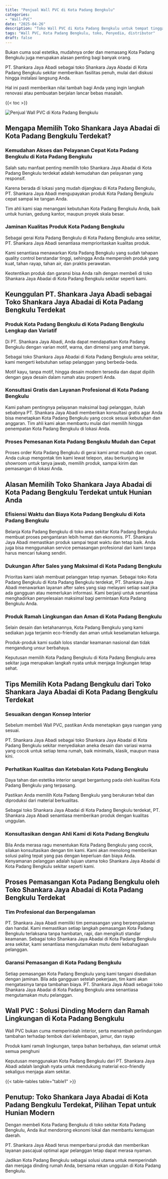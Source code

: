 ```yaml
---
title: "Penjual Wall PVC di Kota Padang Bengkulu"
categories: 
- "Wall-PVC"
date: "2025-04-26"
description: "Toko Wall PVC di Kota Padang Bengkulu untuk tempat tinggal, kantor, serta ritel. Produk terbaik, variasi motif, pilihan warna menarik, beserta servis instalasi ditangani oleh teknisi ahli dan kepastian resmi!|Servis penjualan Wall PVC di Kota Padang Bengkulu bagi keperluan tempat tinggal, perkantoran, maupun gerai, dengan panel unggulan dan pemasangan oleh tim berpengalaman serta jaminan resmi.|Solusi Wall PVC di Kota Padang Bengkulu yang terbukti bagi hunian, office, dan gerai, bersama panel unggulan dan pemasangan ditangani oleh tenaga ahli berpengalaman serta garansi resmi.|Penyediaan Wall PVC di Kota Padang Bengkulu bagi tempat tinggal, kantor, dan ritel, beserta panel unggulan dan instalasi ditangani oleh tim ahli, disertai dengan garansi resmi.}"
tags: "Wall PVC, Kota Padang Bengkulu, toko, Penyedia, distributor"
draft: false
---
```


Bukan cuma soal estetika, mudahnya order dan memasang Kota Padang Bengkulu juga merupakan alasan penting bagi banyak orang.

PT. Shankara Jaya Abadi sebagai toko Shankara Jaya Abadai di Kota Padang Bengkulu sekitar memberikan fasilitas penuh, mulai dari diskusi hingga instalasi langsung Anda.

Hal ini pasti memberikan nilai tambah bagi Anda yang ingin langkah renovasi atau pembuatan berjalan lancar bebas masalah.

{{< toc >}}

![Penjual Wall PVC di Kota Padang Bengkulu](/images/Wall-PVC/Penjual-Wall-PVC-di-Kota-Padang-Bengkulu.png)


## Mengapa Memilih Toko Shankara Jaya Abadai di Kota Padang Bengkulu Terdekat?

### Kemudahan Akses dan Pelayanan Cepat Kota Padang Bengkulu di Kota Padang Bengkulu

Salah satu manfaat penting memilih toko Shankara Jaya Abadai di Kota Padang Bengkulu terdekat adalah kemudahan dan pelayanan yang responsif.

Karena berada di lokasi yang mudah dijangkau di Kota Padang Bengkulu, PT. Shankara Jaya Abadi mengupayakan produk Kota Padang Bengkulu cepat sampai ke tangan Anda.

Tim ahli kami siap menangani kebutuhan Kota Padang Bengkulu Anda, baik untuk hunian, gedung kantor, maupun proyek skala besar.

### Jaminan Kualitas Produk Kota Padang Bengkulu

Sebagai gerai Kota Padang Bengkulu di Kota Padang Bengkulu area sekitar, PT. Shankara Jaya Abadi senantiasa memprioritaskan kualitas produk.

Kami senantiasa menawarkan Kota Padang Bengkulu yang sudah tahapan quality control berstandar tinggi, sehingga Anda memperoleh produk yang kuat, tahan rayap, tahan air, dan praktis perawatan.

Keotentikan produk dan garansi bisa Anda raih dengan membeli di toko Shankara Jaya Abadai di Kota Padang Bengkulu sekitar seperti kami.

## Keunggulan PT. Shankara Jaya Abadi sebagai Toko Shankara Jaya Abadai di Kota Padang Bengkulu Terdekat

### Produk Kota Padang Bengkulu di Kota Padang Bengkulu Lengkap dan Variatif

Di PT. Shankara Jaya Abadi, Anda dapat mendapatkan Kota Padang Bengkulu dengan varian motif, warna, dan dimensi yang amat banyak.

Sebagai toko Shankara Jaya Abadai di Kota Padang Bengkulu area sekitar, kami mengerti kebutuhan setiap pelanggan yang berbeda-beda.

Motif kayu, tanpa motif, hingga desain modern tersedia dan dapat dipilih dengan gaya desain dalam rumah atau properti Anda.

### Konsultasi Gratis dan Layanan Profesional di Kota Padang Bengkulu

Kami paham pentingnya pelayanan maksimal bagi pelanggan, itulah sebabnya PT. Shankara Jaya Abadi memberikan konsultasi gratis agar Anda bisa menetapkan Kota Padang Bengkulu yang cocok sesuai kebutuhan dan anggaran. Tim ahli kami akan membantu mulai dari memilih hingga penempatan Kota Padang Bengkulu di lokasi Anda.

### Proses Pemesanan Kota Padang Bengkulu Mudah dan Cepat

Proses order Kota Padang Bengkulu di gerai kami amat mudah dan cepat. Anda cukup mengontak tim kami lewat telepon, atau berkunjung ke showroom untuk tanya jawab, memilih produk, sampai kirim dan pemasangan di lokasi Anda.

## Alasan Memilih Toko Shankara Jaya Abadai di Kota Padang Bengkulu Terdekat untuk Hunian Anda

### Efisiensi Waktu dan Biaya Kota Padang Bengkulu di Kota Padang Bengkulu

Belanja Kota Padang Bengkulu di toko area sekitar Kota Padang Bengkulu membuat proses pengantaran lebih hemat dan ekonomis. PT. Shankara Jaya Abadi memastikan produk sampai tepat waktu dan tetap baik. Anda juga bisa menggunakan service pemasangan profesional dari kami tanpa harus mencari tukang sendiri.

### Dukungan After Sales yang Maksimal di Kota Padang Bengkulu

Prioritas kami ialah membuat pelanggan tetap nyaman. Sebagai toko Kota Padang Bengkulu di Kota Padang Bengkulu terdekat, PT. Shankara Jaya Abadi menawarkan layanan after sales yang siap melayani setiap saat jika ada gangguan atau memerlukan informasi. Kami berjanji untuk senantiasa menghadirkan penyelesaian maksimal bagi permintaan Kota Padang Bengkulu Anda.

### Produk Ramah Lingkungan dan Aman di Kota Padang Bengkulu

Selain desain dan ketahanannya, Kota Padang Bengkulu yang kami sediakan juga terjamin eco-friendly dan aman untuk keselamatan keluarga.

Produk-produk kami sudah lolos standar keamanan nasional dan tidak mengandung unsur berbahaya.

Keputusan memilih Kota Padang Bengkulu di Kota Padang Bengkulu area sekitar juga merupakan langkah nyata untuk menjaga lingkungan tetap sehat.

## Tips Memilih Kota Padang Bengkulu dari Toko Shankara Jaya Abadai di Kota Padang Bengkulu Terdekat

### Sesuaikan dengan Konsep Interior 

Sebelum membeli Wall PVC, pastikan Anda menetapkan gaya ruangan yang sesuai.

PT. Shankara Jaya Abadi sebagai toko Shankara Jaya Abadai di Kota Padang Bengkulu sekitar menyediakan aneka desain dan variasi warna yang cocok untuk setiap tema rumah, baik minimalis, klasik, maupun masa kini.

### Perhatikan Kualitas dan Ketebalan Kota Padang Bengkulu

Daya tahan dan estetika interior sangat bergantung pada oleh kualitas Kota Padang Bengkulu yang terpasang.

Pastikan Anda memilih Kota Padang Bengkulu yang berukuran tebal dan diproduksi dari material berkualitas.

Sebagai toko Shankara Jaya Abadai di Kota Padang Bengkulu terdekat, PT. Shankara Jaya Abadi senantiasa memberikan produk dengan kualitas unggulan.

### Konsultasikan dengan Ahli Kami di Kota Padang Bengkulu

Bila Anda merasa ragu menentukan Kota Padang Bengkulu yang cocok, silakan konsultasikan dengan tim kami. Kami akan menolong memberikan solusi paling tepat yang pas dengan keperluan dan biaya Anda. Kenyamanan pelanggan adalah tujuan utama toko Shankara Jaya Abadai di Kota Padang Bengkulu sekitar seperti kami.

## Proses Pemasangan Kota Padang Bengkulu oleh Toko Shankara Jaya Abadai di Kota Padang Bengkulu Terdekat

### Tim Profesional dan Berpengalaman

PT. Shankara Jaya Abadi memiliki tim pemasangan yang berpengalaman dan handal. Kami memastikan setiap langkah pemasangan Kota Padang Bengkulu terlaksana tanpa hambatan, rapi, dan mengikuti standar keamanan. Sebagai toko Shankara Jaya Abadai di Kota Padang Bengkulu area sekitar, kami senantiasa mengutamakan mutu demi kebahagiaan pelanggan.

### Garansi Pemasangan di Kota Padang Bengkulu

Setiap pemasangan Kota Padang Bengkulu yang kami tangani disediakan dengan jaminan. Bila ada gangguan setelah pekerjaan, tim kami akan mengatasinya tanpa tambahan biaya. PT. Shankara Jaya Abadi sebagai toko Shankara Jaya Abadai di Kota Padang Bengkulu area senantiasa mengutamakan mutu pelanggan.

##  Wall PVC : Solusi Dinding Modern dan Ramah Lingkungan di Kota Padang Bengkulu

 Wall PVC  bukan cuma memperindah interior, serta menambah perlindungan tambahan terhadap tembok dari kelembapan, jamur, dan rayap

Produk kami ramah lingkungan, tanpa bahan berbahaya, dan selamat untuk semua penghuni

Keputusan menggunakan Kota Padang Bengkulu dari PT. Shankara Jaya Abadi adalah langkah nyata untuk mendukung material eco-friendly sekaligus menjaga alam sekitar.

{{< table-tables table="table1" >}}

## Penutup: Toko Shankara Jaya Abadai di Kota Padang Bengkulu Terdekat, Pilihan Tepat untuk Hunian Modern

Dengan membeli Kota Padang Bengkulu di toko sekitar Kota Padang Bengkulu, Anda ikut mendorong ekonomi lokal dan membantu kemajuan daerah.

PT. Shankara Jaya Abadi terus memperbarui produk dan memberikan layanan pascajual optimal agar pelanggan tetap dapat merasa nyaman.

Jadikan Kota Padang Bengkulu sebagai solusi utama untuk memperindah dan menjaga dinding rumah Anda, bersama rekan unggulan di Kota Padang Bengkulu.